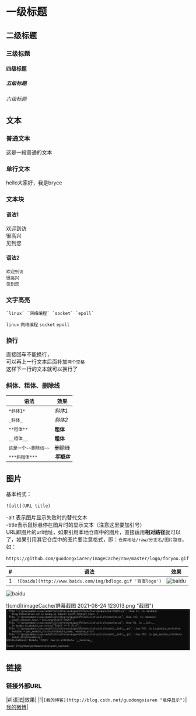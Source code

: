 # 一级标题
## 二级标题
### 三级标题
#### 四级标题
##### 五级标题
###### 六级标题

文本
------
### 普通文本
这是一段普通的文本
### 单行文本
  hello大家好，我是bryce
### 文本块
#### 语法1
  欢迎到访  
  很高兴  
  见到您 
#### 语法2
```
欢迎到访    
很高兴  
见到您  
```

### 文字高亮
```
`linux` `网络编程` `socket` `epoll`
```
`linux` `网络编程` `socket` `epoll`

### 换行
直接回车不能换行，   
可以再上一行文本后面补加`两个空格`   
这样下一行的文本就可以换行了 
### 斜体、粗体、删除线
|语法|效果|
|---|---|
|`*斜体1*`|*斜体1*|
|`_斜体_`|_斜体2_|
|`**粗体**`|**粗体**|
|`__粗体__`|__粗体__|
|`这是一个~~删除线~~`|~~删除线~~|
|`***斜粗体***`|***写粗体***|

图片
-------
基本格式：
```
![alt](URL title)
```
-alt 表示图片显示失败时的替代文本  
-title表示鼠标悬停在图片时的显示文本（注意这里要加引号）  
URL即图片的url地址，如果引用本地仓库中的图片，直接适用**相对路径**就可以了，如果引用其它仓库中的图片要注意格式，即：`仓库地址/raw/分支名/图片路径`，如：  
```
https://github.com/guodongxiaren/ImageCache/raw/master/logo/foryou.gif
```
|#|语法|效果|
|---|---|---|
|1 |`![baidu](http://www.baidu.com/img/bdlogo.gif '百度logo')` |![baidu](http://www.baidu.com/img/bdlogo.gif "百度logo")|


![baidu](http://www.baidu.com/img/bdlogo.gif "百度logo")

![cmd](imageCache/屏幕截图 2021-08-24 123013.png "截图")
![](https://github.com/Bryce505/python_practice_learning-by-doing/blob/e3cbb3339208755ef6d4cc6b55b5eaa315f5f913/imageCache/%E5%B1%8F%E5%B9%95%E6%88%AA%E5%9B%BE%202021-08-24%20123013.png "截图")

链接
----
### 链接外部URL
|#|语法|效果|
|1|`[我的博客](http://blog.csdn.net/guodongxiaren "悬停显示")`|[我的微博](https://mubu.com/app/edit/home/11na7ejULr4 "我的幕布")|
